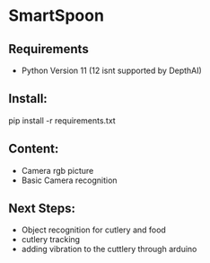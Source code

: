 # SmartSpoon

## Requirements
* Python Version 11 (12 isnt supported by DepthAI)

## Install:
pip install -r requirements.txt

## Content:
* Camera rgb picture
* Basic Camera recognition

## Next Steps:
* Object recognition for cutlery and food
* cutlery tracking
* adding vibration to the cuttlery through arduino